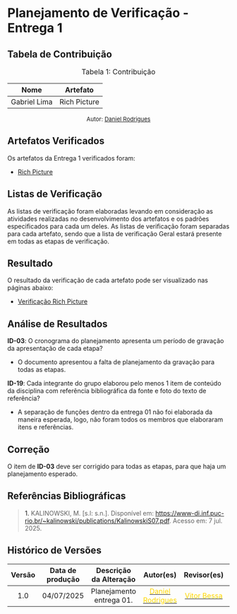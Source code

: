 # Planejamento de Verificação - Entrega 1

## Tabela de Contribuição

<font size="3"><p style="text-align: center">Tabela 1: Contribuição</p></font>

<div align="center">

<table>
  <thead>
    <tr>
      <th>Nome</th>
      <th>Artefato</th>
    </tr>
  </thead>
  <tbody>
    <tr>
      <td> Gabriel Lima </td>
      <td> Rich Picture </td>
    </tr>
  </tbody>
</table>

</div>

<font size="2"><p style="text-align: center">Autor: [Daniel Rodrigues](https://github.com/zDrNz)</p></font>

## Artefatos Verificados

Os artefatos da Entrega 1 verificados foram:

- <a href = https://requisitos-de-software.github.io/2025.1-CelularSeguro/documento-pre-rastreabilidade/aplicativos_analisados/#celular-seguro> Rich Picture </a>

## Listas de Verificação

As listas de verificação foram elaboradas levando em consideração as atividades realizadas no desenvolvimento dos artefatos e os padrões especificados para cada um deles. As listas de verificação foram separadas para cada artefato, sendo que a lista de verificação Geral estará presente em todas as etapas de verificação.

## Resultado

O resultado da verificação de cada artefato pode ser visualizado nas páginas abaixo:

- <a href = https://requisitos-de-software.github.io/2025.1-CelularSeguro/documento-verificacao/Entregas/Entrega-1/documento-verificacao-grupo> Verificação Rich Picture </a>

## Análise de Resultados

**ID-03**: O cronograma do planejamento apresenta um período de gravação da apresentação de cada etapa?

- O documento apresentou a falta de planejamento da gravação para todas as etapas.

**ID-19**: Cada integrante do grupo elaborou pelo menos 1 item de conteúdo da disciplina com referência bibliográfica da fonte e foto do texto de referência?

- A separação de funções dentro da entrega 01 não foi elaborada da maneira esperada, logo, não foram todos os membros que elaboraram itens e referências.

## Correção

O item de **ID-03** deve ser corrigido para todas as etapas, para que haja um planejamento esperado.



## Referências Bibliográficas

> <a id="RF1">1.</a> KALINOWSKI, M. [s.l: s.n.]. Disponível em: <https://www-di.inf.puc-rio.br/~kalinowski/publications/KalinowskiS07.pdf>. Acesso em: 7 jul. 2025.

## Histórico de Versões 

| Versão | Data de produção   | Descrição da Alteração                               | Autor(es)             | Revisor(es)      |Data de Revisão |
| :----: | :----------------: | :--------------------------------------------------: | :-------------------: | :-------------:  |  :-----------: |
| 1.0  | 04/07/2025 | Planejamento entrega 01.  | [<span style="color:gold;">Daniel Rodrigues</span>](https://github.com/zDrNz)| [<span style="color:gold;">Vitor Bessa</span>](https://github.com/Bessazs) | 04/07/2025|


